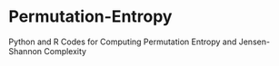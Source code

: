 # Permutation-Entropy
Python and R Codes for Computing Permutation Entropy and Jensen-Shannon Complexity
